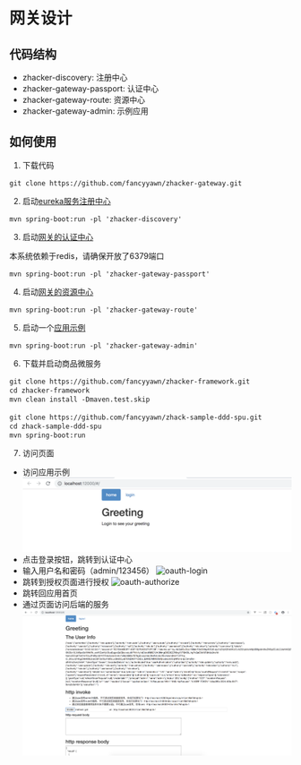 # 网关设计

## 代码结构

* zhacker-discovery: 注册中心
* zhacker-gateway-passport: 认证中心
* zhacker-gateway-route: 资源中心
* zhacker-gateway-admin: 示例应用

## 如何使用

1. 下载代码

```
git clone https://github.com/fancyyawn/zhacker-gateway.git
```

2. 启动[eureka服务注册中心](http://localhost:8761)

``` 
mvn spring-boot:run -pl 'zhacker-discovery'
```

3. 启动[网关的认证中心](http://localhost:13000)


本系统依赖于redis，请确保开放了6379端口

``` 
mvn spring-boot:run -pl 'zhacker-gateway-passport'
```

4. 启动[网关的资源中心](http://localhost:14000)

``` 
mvn spring-boot:run -pl 'zhacker-gateway-route'
```

5. 启动一个[应用示例](http://localhost:12000)

``` 
mvn spring-boot:run -pl 'zhacker-gateway-admin'
```

6. 下载并启动商品微服务

``` 
git clone https://github.com/fancyyawn/zhacker-framework.git
cd zhacker-framework
mvn clean install -Dmaven.test.skip

git clone https://github.com/fancyyawn/zhack-sample-ddd-spu.git
cd zhack-sample-ddd-spu
mvn spring-boot:run
```


7. 访问页面

* 访问应用示例
![admin-default](doc/image/admin-default.png)
* 点击登录按钮，跳转到认证中心
* 输入用户名和密码（admin/123456）
![oauth-login](doc/image/oauth-login.png)
* 跳转到授权页面进行授权
![oauth-authorize](doc/image/oauth-authorize.png)
* 跳转回应用首页
* 通过页面访问后端的服务
![admin-logined](doc/image/home-logined.png)
